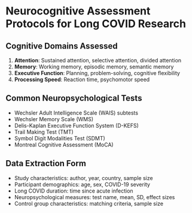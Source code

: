 
# Neurocognitive Assessment Protocols for Long COVID Research

## Cognitive Domains Assessed
1. **Attention**: Sustained attention, selective attention, divided attention
2. **Memory**: Working memory, episodic memory, semantic memory
3. **Executive Function**: Planning, problem-solving, cognitive flexibility
4. **Processing Speed**: Reaction time, psychomotor speed

## Common Neuropsychological Tests
- Wechsler Adult Intelligence Scale (WAIS) subtests
- Wechsler Memory Scale (WMS)
- Delis-Kaplan Executive Function System (D-KEFS)
- Trail Making Test (TMT)
- Symbol Digit Modalities Test (SDMT)
- Montreal Cognitive Assessment (MoCA)

## Data Extraction Form
- Study characteristics: author, year, country, sample size
- Participant demographics: age, sex, COVID-19 severity
- Long COVID duration: time since acute infection
- Neuropsychological measures: test name, mean, SD, effect sizes
- Control group characteristics: matching criteria, sample size
